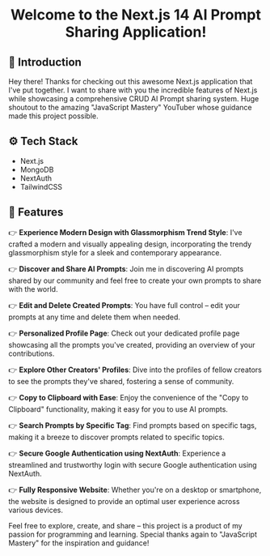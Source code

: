<div align="center">
  <h1 align="center">Welcome to the Next.js 14 AI Prompt Sharing Application!</h1>
</div>

## <a name="introduction">🤖 Introduction</a>

Hey there! Thanks for checking out this awesome Next.js application that I've put together. I want to share with you the incredible features of Next.js while showcasing a comprehensive CRUD AI Prompt sharing system. Huge shoutout to the amazing "JavaScript Mastery" YouTuber whose guidance made this project possible.

## <a name="tech-stack">⚙️ Tech Stack</a>

- Next.js
- MongoDB
- NextAuth
- TailwindCSS

## <a name="features">🔋 Features</a>

👉 **Experience Modern Design with Glassmorphism Trend Style**: I've crafted a modern and visually appealing design, incorporating the trendy glassmorphism style for a sleek and contemporary appearance.

👉 **Discover and Share AI Prompts**: Join me in discovering AI prompts shared by our community and feel free to create your own prompts to share with the world.

👉 **Edit and Delete Created Prompts**: You have full control – edit your prompts at any time and delete them when needed.

👉 **Personalized Profile Page**: Check out your dedicated profile page showcasing all the prompts you've created, providing an overview of your contributions.

👉 **Explore Other Creators' Profiles**: Dive into the profiles of fellow creators to see the prompts they've shared, fostering a sense of community.

👉 **Copy to Clipboard with Ease**: Enjoy the convenience of the "Copy to Clipboard" functionality, making it easy for you to use AI prompts.

👉 **Search Prompts by Specific Tag**: Find prompts based on specific tags, making it a breeze to discover prompts related to specific topics.

👉 **Secure Google Authentication using NextAuth**: Experience a streamlined and trustworthy login with secure Google authentication using NextAuth.

👉 **Fully Responsive Website**: Whether you're on a desktop or smartphone, the website is designed to provide an optimal user experience across various devices.

Feel free to explore, create, and share – this project is a product of my passion for programming and learning. Special thanks again to "JavaScript Mastery" for the inspiration and guidance!
